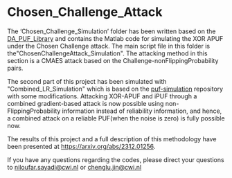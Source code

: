 # Chosen_Challenge_Attack

The ‘Chosen_Challenge_Simulation’ folder has been written based on the [DA_PUF_Library](https://github.com/scluconn/DA_PUF_Library) and contains the Matlab code for simulating the XOR APUF under the Chosen Challenge attack. 
The main script file in this folder is the"ChosenChallengeAttack_Simulation". 
The attacking method in this section is a CMAES attack based on the Challenge-nonFlippingProbability pairs.

The second part of this project has been simulated with "Combined_LR_Simulation" which is based on the [puf-simulation](https://github.com/jtobi/puf-simulation/) repository with some modifications. 
Attacking XOR-APUF and iPUF through a combined gradient-based attack is now possible using non-FlippingProbability information instead of reliability information, and hence, a combined attack on a reliable PUF(when the noise is zero) is fully possible now.

The results of this project and a full description of this methodology have been presented at https://arxiv.org/abs/2312.01256.

If you have any questions regarding the codes, please direct your questions to niloufar.sayadi@cwi.nl or chenglu.jin@cwi.nl
